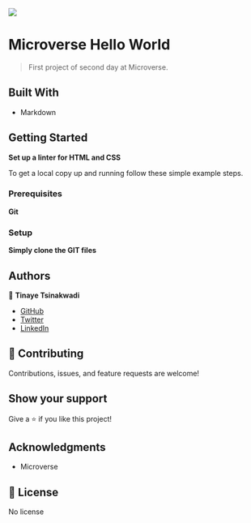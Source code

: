 ![](https://img.shields.io/badge/Microverse-blueviolet)

# Microverse Hello World

> First project of second day at Microverse.

## Built With

- Markdown

## Getting Started

**Set up a linter for HTML and CSS**

To get a local copy up and running follow these simple example steps.

### Prerequisites

**Git**
### Setup

**Simply clone the GIT files**

## Authors

👤 **Tinaye Tsinakwadi**

- [GitHub](https://github.com/githubhandle)
- [Twitter](https://twitter.com/twitterhandle)
- [LinkedIn](https://linkedin.com/in/linkedinhandle)


## 🤝 Contributing

Contributions, issues, and feature requests are welcome!

## Show your support

Give a ⭐️ if you like this project!

## Acknowledgments

- Microverse

## 📝 License

No license